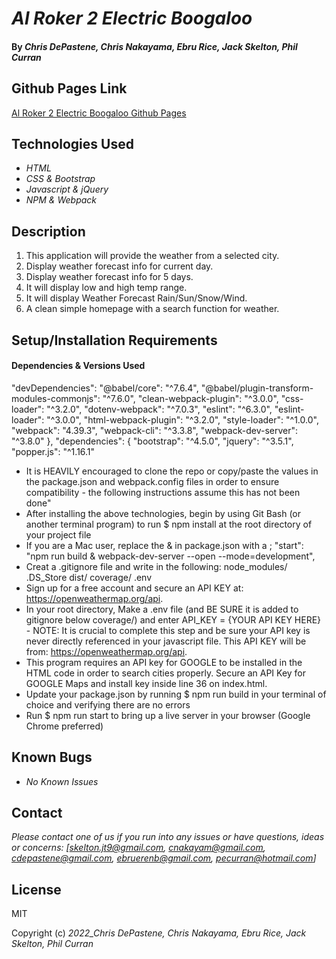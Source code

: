 # _Al Roker 2 Electric Boogaloo_

#### By _**Chris DePastene, Chris Nakayama, Ebru Rice, Jack Skelton, Phil Curran**_

## Github Pages Link

[Al Roker 2 Electric Boogaloo Github Pages](https://ebruri.github.io/TeamWeekWeatherApp/)

## Technologies Used

- _HTML_
- _CSS & Bootstrap_
- _Javascript & jQuery_
- _NPM & Webpack_

## Description

1. This application will provide the weather from a selected city.
2. Display weather forecast info for current day.
3. Display weather forecast info for 5 days.
4. It will display low and high temp range.
5. It will display Weather Forecast Rain/Sun/Snow/Wind.
6. A clean simple homepage with a search function for weather.

## Setup/Installation Requirements

#### Dependencies & Versions Used

"devDependencies": "@babel/core": "^7.6.4", "@babel/plugin-transform-modules-commonjs": "^7.6.0", "clean-webpack-plugin": "^3.0.0", "css-loader": "^3.2.0", "dotenv-webpack": "^7.0.3", "eslint": "^6.3.0", "eslint-loader": "^3.0.0", "html-webpack-plugin": "^3.2.0", "style-loader": "^1.0.0", "webpack": "4.39.3", "webpack-cli": "^3.3.8", "webpack-dev-server": "^3.8.0" }, "dependencies": { "bootstrap": "^4.5.0", "jquery": "^3.5.1", "popper.js": "^1.16.1"

- It is HEAVILY encouraged to clone the repo or copy/paste the values in the package.json and webpack.config files in order to ensure compatibility - the following instructions assume this has not been done"
- After installing the above technologies, begin by using Git Bash (or another terminal program) to run $ npm install at the root directory of your project file
- If you are a Mac user, replace the & in package.json with a ; "start": "npm run build & webpack-dev-server --open --mode=development",
- Creat a .gitignore file and write in the following:
node_modules/ .DS_Store dist/ coverage/ .env
- Sign up for a free account and secure an API KEY at: https://openweathermap.org/api.
- In your root directory, Make a .env file (and BE SURE it is added to gitignore below coverage/) and enter API_KEY = {YOUR API KEY HERE} - NOTE: It is crucial to complete this step and be sure your API key is never directly referenced in your javascript file. 
This API KEY will be from: https://openweathermap.org/api.  
- This program requires an API key for GOOGLE to be installed in the HTML code in order to search cities properly. Secure an API Key for GOOGLE Maps and install key inside line 36 on index.html.
- Update your package.json by running $ npm run build in your terminal of choice and verifying there are no errors
- Run $ npm run start to bring up a live server in your browser (Google Chrome preferred)

## Known Bugs

- _No Known Issues_

## Contact 

_Please contact one of us if you run into any issues or have questions, ideas or concerns:_
_[skelton.jt9@gmail.com, cnakayam@gmail.com, cdepastene@gmail.com, ebruerenb@gmail.com, pecurran@hotmail.com]_

## License

MIT

Copyright (c) _2022_Chris DePastene, Chris Nakayama, Ebru Rice, Jack Skelton, Phil Curran_
